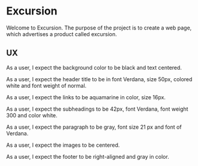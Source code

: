 # Excursion

Welcome to Excursion.  The purpose of the project is to create a web page, which advertises a product
called excursion.

## UX

As a user, I expect the background color to be black and text centered.

As a user, I expect the header title to be in font Verdana, size 50px, colored white and font weight
of normal.

As a user, I expect the links to be aquamarine in color, size 16px.

As a user, I expect the subheadings to be 42px, font Verdana, font weight 300 and color white.

As a user, I expect the paragraph to be gray, font size 21 px and font of Verdana.

As a user, I expect the images to be centered.

As a user, I expect the footer to be right-aligned and gray in color.